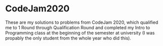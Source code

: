 # CodeJam2020

These are my solutions to problems from CodeJam 2020, which qualified me to 1 Round through Qualification Round and completed my Intro to Programming class at the beginning of the semester at university (I was propably the only student from the whole year who did this).
